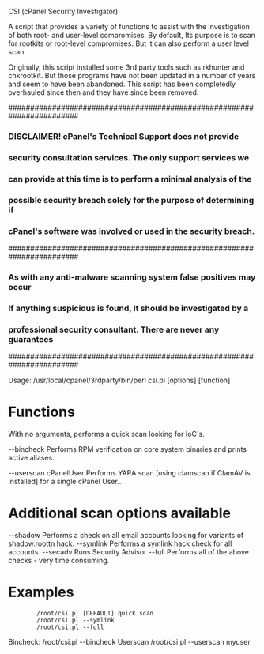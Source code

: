 CSI (cPanel Security Investigator)

A script that provides a variety of functions to assist with the investigation of both root- and user-level compromises. 
By default, Its purpose is to scan for rootkits or root-level compromises.  But it can also perform a user level scan.  

Originally, this script installed some 3rd party tools such as rkhunter and chkrootkit.  But those programs have not been 
updated in a number of years and seem to have been abandoned.  This script has been completedly overhauled since then and 
they have since been removed.

########################################################################
### DISCLAIMER! cPanel's Technical Support does not provide            #
### security consultation services. The only support services we       #
### can provide at this time is to perform a minimal analysis of the   #
### possible security breach solely for the purpose of determining if  #
### cPanel's software was involved or used in the security breach.     #
########################################################################
### As with any anti-malware scanning system false positives may occur #
### If anything suspicious is found, it should be investigated by a    #
### professional security consultant. There are never any guarantees   #
########################################################################

Usage: /usr/local/cpanel/3rdparty/bin/perl csi.pl [options] [function]

Functions
=================
With no arguments, performs a quick scan looking for IoC's.

--bincheck  Performs RPM verification on core system binaries and prints active aliases.

--userscan cPanelUser  Performs YARA scan [using clamscan if ClamAV is installed] for a single cPanel User..

Additional scan options available
=================
--shadow    Performs a check on all email accounts looking for variants of shadow.roottn hack.
--symlink   Performs a symlink hack check for all accounts.
--secadv    Runs Security Advisor
--full      Performs all of the above checks - very time consuming.

Examples
=================
            /root/csi.pl [DEFAULT] quick scan
            /root/csi.pl --symlink
            /root/csi.pl --full
Bincheck:
            /root/csi.pl --bincheck
Userscan
            /root/csi.pl --userscan myuser


